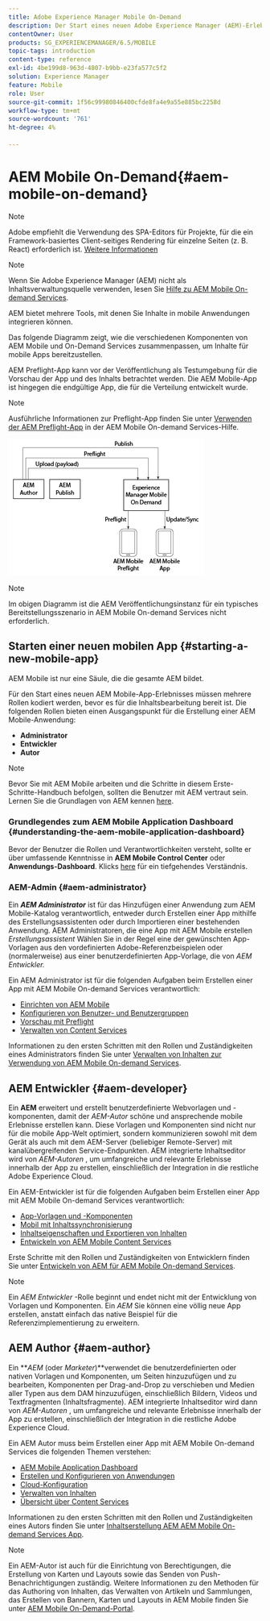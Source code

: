 ```yaml
---
title: Adobe Experience Manager Mobile On-Demand
description: Der Start eines neuen Adobe Experience Manager (AEM)-Erlebnisses für mobile Apps erfordert einen Benutzerkontext, bevor es zur Inhaltsbearbeitung bereit ist. Auf dieser Seite erhalten Sie AEM ersten Schritte mit mobilen On-Demand-Diensten.
contentOwner: User
products: SG_EXPERIENCEMANAGER/6.5/MOBILE
topic-tags: introduction
content-type: reference
exl-id: 4be199d8-963d-4807-b9bb-e23fa577c5f2
solution: Experience Manager
feature: Mobile
role: User
source-git-commit: 1f56c99980846400cfde8fa4e9a55e885bc2258d
workflow-type: tm+mt
source-wordcount: '761'
ht-degree: 4%

---
```


# AEM Mobile On-Demand{#aem-mobile-on-demand}

>[!NOTE]
>
>Adobe empfiehlt die Verwendung des SPA-Editors für Projekte, für die ein Framework-basiertes Client-seitiges Rendering für einzelne Seiten (z. B. React) erforderlich ist. [Weitere Informationen](/help/sites-developing/spa-overview.md)

>[!NOTE]
>
>Wenn Sie Adobe Experience Manager (AEM) nicht als Inhaltsverwaltungsquelle verwenden, lesen Sie [Hilfe zu AEM Mobile On-demand Services](https://helpx.adobe.com/digital-publishing-solution/topics.html).

AEM bietet mehrere Tools, mit denen Sie Inhalte in mobile Anwendungen integrieren können.

Das folgende Diagramm zeigt, wie die verschiedenen Komponenten von AEM Mobile und On-Demand Services zusammenpassen, um Inhalte für mobile Apps bereitzustellen.

AEM Preflight-App kann vor der Veröffentlichung als Testumgebung für die Vorschau der App und des Inhalts betrachtet werden. Die AEM Mobile-App ist hingegen die endgültige App, die für die Verteilung entwickelt wurde.

>[!NOTE]
>
>Ausführliche Informationen zur Preflight-App finden Sie unter [Verwenden der AEM Preflight-App](https://helpx.adobe.com/digital-publishing-solution/help/preflight-app.html) in der AEM Mobile On-demand Services-Hilfe.

![chlimage_1-171](assets/chlimage_1-171.png)

>[!NOTE]
>
>Im obigen Diagramm ist die AEM Veröffentlichungsinstanz für ein typisches Bereitstellungsszenario in AEM Mobile On-demand Services nicht erforderlich.

## Starten einer neuen mobilen App {#starting-a-new-mobile-app}

AEM Mobile ist nur eine Säule, die die gesamte AEM bildet.

Für den Start eines neuen AEM Mobile-App-Erlebnisses müssen mehrere Rollen kodiert werden, bevor es für die Inhaltsbearbeitung bereit ist. Die folgenden Rollen bieten einen Ausgangspunkt für die Erstellung einer AEM Mobile-Anwendung:

* **Administrator**
* **Entwickler**
* **Autor**

>[!NOTE]
>
>Bevor Sie mit AEM Mobile arbeiten und die Schritte in diesem Erste-Schritte-Handbuch befolgen, sollten die Benutzer mit AEM vertraut sein. Lernen Sie die Grundlagen von AEM kennen [here](/help/sites-deploying/deploy.md).

### Grundlegendes zum AEM Mobile Application Dashboard {#understanding-the-aem-mobile-application-dashboard}

Bevor der Benutzer die Rollen und Verantwortlichkeiten versteht, sollte er über umfassende Kenntnisse in **AEM Mobile Control Center** oder **Anwendungs-Dashboard**. Klicks [here](/help/mobile/mobile-apps-ondemand-application-dashboard.md) für ein tiefgehendes Verständnis.

### AEM-Admin {#aem-administrator}

Ein ***AEM Administrator*** ist für das Hinzufügen einer Anwendung zum AEM Mobile-Katalog verantwortlich, entweder durch Erstellen einer App mithilfe des Erstellungsassistenten oder durch Importieren einer bestehenden Anwendung. AEM Administratoren, die eine App mit AEM Mobile erstellen *Erstellungsassistent* Wählen Sie in der Regel eine der gewünschten App-Vorlagen aus den vordefinierten Adobe-Referenzbeispielen oder (normalerweise) aus einer benutzerdefinierten App-Vorlage, die von *AEM Entwickler.*

Ein AEM Administrator ist für die folgenden Aufgaben beim Erstellen einer App mit AEM Mobile On-demand Services verantwortlich:

* [Einrichten von AEM Mobile](/help/mobile/aem-mobile-setup.md)
* [Konfigurieren von Benutzer- und Benutzergruppen](/help/mobile/aem-mobile-configure-users.md)
* [Vorschau mit Preflight](/help/mobile/aem-mobile-manage-ondemand-services.md)
* [Verwalten von Content Services](/help/mobile/developing-content-services.md)

Informationen zu den ersten Schritten mit den Rollen und Zuständigkeiten eines Administrators finden Sie unter [Verwalten von Inhalten zur Verwendung von AEM Mobile On-demand Services](/help/mobile/aem-mobile.md).

## AEM Entwickler {#aem-developer}

Ein **AEM** erweitert und erstellt benutzerdefinierte Webvorlagen und -komponenten, damit der *AEM-Autor* schöne und ansprechende mobile Erlebnisse erstellen kann. Diese Vorlagen und Komponenten sind nicht nur für die mobile App-Welt optimiert, sondern kommunizieren sowohl mit dem Gerät als auch mit dem AEM-Server (beliebiger Remote-Server) mit kanalübergreifenden Service-Endpunkten. AEM integrierte Inhaltseditor wird von *AEM-Autoren* , um umfangreiche und relevante Erlebnisse innerhalb der App zu erstellen, einschließlich der Integration in die restliche Adobe Experience Cloud.

Ein AEM-Entwickler ist für die folgenden Aufgaben beim Erstellen einer App mit AEM Mobile On-demand Services verantwortlich:

* [App-Vorlagen und -Komponenten](/help/mobile/app-templates-and-components1.md)
* [Mobil mit Inhaltssynchronisierung](/help/mobile/mobile-ondemand-contentsync.md)
* [Inhaltseigenschaften und Exportieren von Inhalten](/help/mobile/on-demand-content-properties-exporting.md)
* [Entwickeln von AEM Mobile Content Services](/help/mobile/developing-content-services.md)

Erste Schritte mit den Rollen und Zuständigkeiten von Entwicklern finden Sie unter [Entwickeln von AEM für AEM Mobile On-demand Services](/help/mobile/aem-mobile-on-demand.md).

>[!NOTE]
>
>Ein *AEM Entwickler* -Rolle beginnt und endet nicht mit der Entwicklung von Vorlagen und Komponenten. Ein *AEM* Sie können eine völlig neue App erstellen, anstatt einfach das native Beispiel für die Referenzimplementierung zu erweitern.

## AEM Author {#aem-author}

Ein ***AEM* (oder *Marketer*)**verwendet die benutzerdefinierten oder nativen Vorlagen und Komponenten, um Seiten hinzuzufügen und zu bearbeiten, Komponenten per Drag-and-Drop zu verschieben und Medien aller Typen aus dem DAM hinzuzufügen, einschließlich Bildern, Videos und Textfragmenten (Inhaltsfragmente). AEM integrierte Inhaltseditor wird dann von *AEM-Autoren* , um umfangreiche und relevante Erlebnisse innerhalb der App zu erstellen, einschließlich der Integration in die restliche Adobe Experience Cloud.

Ein AEM Autor muss beim Erstellen einer App mit AEM Mobile On-demand Services die folgenden Themen verstehen:

* [AEM Mobile Application Dashboard](/help/mobile/mobile-apps-ondemand-application-dashboard.md)
* [Erstellen und Konfigurieren von Anwendungen](/help/mobile/mobile-apps-ondemand-application-create-configure-action.md)
* [Cloud-Konfiguration](/help/mobile/mobile-on-demand-associating-an-on-demand-app-to-cloud-configuration.md)
* [Verwalten von Inhalten](/help/mobile/mobile-apps-ondemand-manage-content-ondemand.md)
* [Übersicht über Content Services](/help/mobile/develop-content-as-a-service.md)

Informationen zu den ersten Schritten mit den Rollen und Zuständigkeiten eines Autors finden Sie unter [Inhaltserstellung AEM AEM Mobile On-demand Services App](/help/mobile/mobile-apps-ondemand.md).

>[!NOTE]
>
>Ein AEM-Autor ist auch für die Einrichtung von Berechtigungen, die Erstellung von Karten und Layouts sowie das Senden von Push-Benachrichtigungen zuständig. Weitere Informationen zu den Methoden für das Authoring von Inhalten, das Verwalten von Artikeln und Sammlungen, das Erstellen von Bannern, Karten und Layouts in AEM Mobile finden Sie unter [AEM Mobile On-Demand-Portal](https://helpx.adobe.com/digital-publishing-solution/topics.html#dynamicpod_reference_2).
